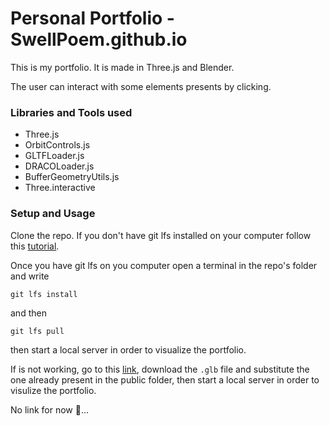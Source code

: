 # Personal Portfolio - SwellPoem.github.io

This is my portfolio. It is made in Three.js and Blender. 

The user can interact with some elements presents by clicking.

### Libraries and Tools used

- Three.js
- OrbitControls.js
- GLTFLoader.js
- DRACOLoader.js
- BufferGeometryUtils.js
- Three.interactive

### Setup and Usage

Clone the repo.
If you don't have git lfs installed on your computer follow this [tutorial](https://docs.github.com/en/repositories/working-with-files/managing-large-files/installing-git-large-file-storage).

Once you have git lfs on you computer open a terminal in the repo's folder and write
```code
git lfs install
```
and then
```code
git lfs pull
```
then start a local server in order to visualize the portfolio.

If is not working, go to this [link](https://drive.google.com/drive/folders/11aAUNwSz5E1Y24tzL27V2xdyXVFV46lw?usp=sharing), download the ```.glb``` file and substitute the one already present in the public folder, then start a local server in order to visulize the portfolio.

No link for now 🥲...
